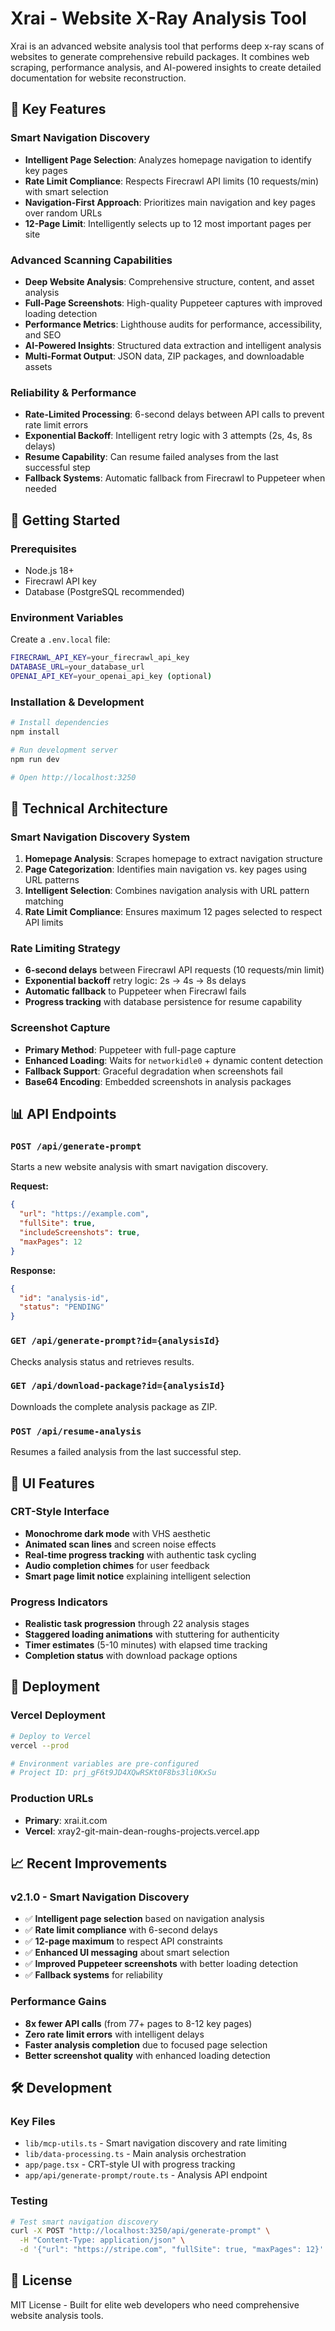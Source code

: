 # Xrai - Website X-Ray Analysis Tool

Xrai is an advanced website analysis tool that performs deep x-ray scans of websites to generate comprehensive rebuild packages. It combines web scraping, performance analysis, and AI-powered insights to create detailed documentation for website reconstruction.

## 🎯 Key Features

### **Smart Navigation Discovery**
- **Intelligent Page Selection**: Analyzes homepage navigation to identify key pages
- **Rate Limit Compliance**: Respects Firecrawl API limits (10 requests/min) with smart selection
- **Navigation-First Approach**: Prioritizes main navigation and key pages over random URLs
- **12-Page Limit**: Intelligently selects up to 12 most important pages per site

### **Advanced Scanning Capabilities**
- **Deep Website Analysis**: Comprehensive structure, content, and asset analysis
- **Full-Page Screenshots**: High-quality Puppeteer captures with improved loading detection
- **Performance Metrics**: Lighthouse audits for performance, accessibility, and SEO
- **AI-Powered Insights**: Structured data extraction and intelligent analysis
- **Multi-Format Output**: JSON data, ZIP packages, and downloadable assets

### **Reliability & Performance**
- **Rate-Limited Processing**: 6-second delays between API calls to prevent rate limit errors
- **Exponential Backoff**: Intelligent retry logic with 3 attempts (2s, 4s, 8s delays)
- **Resume Capability**: Can resume failed analyses from the last successful step
- **Fallback Systems**: Automatic fallback from Firecrawl to Puppeteer when needed

## 🚀 Getting Started

### Prerequisites
- Node.js 18+
- Firecrawl API key
- Database (PostgreSQL recommended)

### Environment Variables
Create a `.env.local` file:

```bash
FIRECRAWL_API_KEY=your_firecrawl_api_key
DATABASE_URL=your_database_url
OPENAI_API_KEY=your_openai_api_key (optional)
```

### Installation & Development

```bash
# Install dependencies
npm install

# Run development server
npm run dev

# Open http://localhost:3250
```

## 🔧 Technical Architecture

### **Smart Navigation Discovery System**
1. **Homepage Analysis**: Scrapes homepage to extract navigation structure
2. **Page Categorization**: Identifies main navigation vs. key pages using URL patterns
3. **Intelligent Selection**: Combines navigation analysis with URL pattern matching
4. **Rate Limit Compliance**: Ensures maximum 12 pages selected to respect API limits

### **Rate Limiting Strategy**
- **6-second delays** between Firecrawl API requests (10 requests/min limit)
- **Exponential backoff** retry logic: 2s → 4s → 8s delays
- **Automatic fallback** to Puppeteer when Firecrawl fails
- **Progress tracking** with database persistence for resume capability

### **Screenshot Capture**
- **Primary Method**: Puppeteer with full-page capture
- **Enhanced Loading**: Waits for `networkidle0` + dynamic content detection
- **Fallback Support**: Graceful degradation when screenshots fail
- **Base64 Encoding**: Embedded screenshots in analysis packages

## 📊 API Endpoints

### `POST /api/generate-prompt`
Starts a new website analysis with smart navigation discovery.

**Request:**
```json
{
  "url": "https://example.com",
  "fullSite": true,
  "includeScreenshots": true,
  "maxPages": 12
}
```

**Response:**
```json
{
  "id": "analysis-id",
  "status": "PENDING"
}
```

### `GET /api/generate-prompt?id={analysisId}`
Checks analysis status and retrieves results.

### `GET /api/download-package?id={analysisId}`
Downloads the complete analysis package as ZIP.

### `POST /api/resume-analysis`
Resumes a failed analysis from the last successful step.

## 🎨 UI Features

### **CRT-Style Interface**
- **Monochrome dark mode** with VHS aesthetic
- **Animated scan lines** and screen noise effects
- **Real-time progress tracking** with authentic task cycling
- **Audio completion chimes** for user feedback
- **Smart page limit notice** explaining intelligent selection

### **Progress Indicators**
- **Realistic task progression** through 22 analysis stages
- **Staggered loading animations** with stuttering for authenticity
- **Timer estimates** (5-10 minutes) with elapsed time tracking
- **Completion status** with download package options

## 🔄 Deployment

### **Vercel Deployment**
```bash
# Deploy to Vercel
vercel --prod

# Environment variables are pre-configured
# Project ID: prj_gF6t9JD4XQwRSKt0F8bs3li0KxSu
```

### **Production URLs**
- **Primary**: xrai.it.com
- **Vercel**: xray2-git-main-dean-roughs-projects.vercel.app

## 📈 Recent Improvements

### **v2.1.0 - Smart Navigation Discovery**
- ✅ **Intelligent page selection** based on navigation analysis
- ✅ **Rate limit compliance** with 6-second delays
- ✅ **12-page maximum** to respect API constraints
- ✅ **Enhanced UI messaging** about smart selection
- ✅ **Improved Puppeteer screenshots** with better loading detection
- ✅ **Fallback systems** for reliability

### **Performance Gains**
- **8x fewer API calls** (from 77+ pages to 8-12 key pages)
- **Zero rate limit errors** with intelligent delays
- **Faster analysis completion** due to focused page selection
- **Better screenshot quality** with enhanced loading detection

## 🛠️ Development

### **Key Files**
- `lib/mcp-utils.ts` - Smart navigation discovery and rate limiting
- `lib/data-processing.ts` - Main analysis orchestration
- `app/page.tsx` - CRT-style UI with progress tracking
- `app/api/generate-prompt/route.ts` - Analysis API endpoint

### **Testing**
```bash
# Test smart navigation discovery
curl -X POST "http://localhost:3250/api/generate-prompt" \
  -H "Content-Type: application/json" \
  -d '{"url": "https://stripe.com", "fullSite": true, "maxPages": 12}'
```

## 📝 License

MIT License - Built for elite web developers who need comprehensive website analysis tools.
